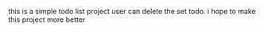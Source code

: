 this is a simple todo list project
user can delete the set todo.
i hope to make this project more better